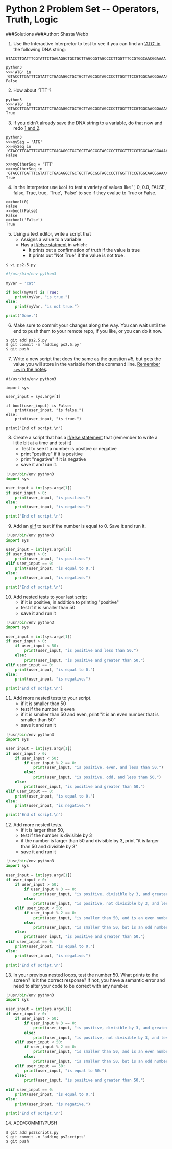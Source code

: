 
Python 2 Problem Set -- Operators, Truth, Logic
===================

###Solutions
###Author: Shasta Webb

1. Use the Interactive Interpretor to test to see if you can find an ['ATG' in](https://github.com/prog4biol/pfb2018#membership-operators) the following DNA string:

```
GTACCTTGATTTCGTATTCTGAGAGGCTGCTGCTTAGCGGTAGCCCCTTGGTTTCCGTGGCAACGGAAAA
```

```
python3
>>>'ATG' in 'GTACCTTGATTTCGTATTCTGAGAGGCTGCTGCTTAGCGGTAGCCCCTTGGTTTCCGTGGCAACGGAAAA'
False 
```

2. How about 'TTT'?

```
python3
>>>'ATG' in 'GTACCTTGATTTCGTATTCTGAGAGGCTGCTGCTTAGCGGTAGCCCCTTGGTTTCCGTGGCAACGGAAAA'
True
```

3. If you didn't already save the DNA string to a variable, do that now and redo [1 and 2](https://github.com/prog4biol/pfb2018#membership-operators).

```
python3
>>>mySeq = 'ATG'
>>>mySeq in 'GTACCTTGATTTCGTATTCTGAGAGGCTGCTGCTTAGCGGTAGCCCCTTGGTTTCCGTGGCAACGGAAAA'
False
```

```
>>>myOtherSeq = 'TTT'
>>>myOtherSeq in 'GTACCTTGATTTCGTATTCTGAGAGGCTGCTGCTTAGCGGTAGCCCCTTGGTTTCCGTGGCAACGGAAAA'
True
```
4. In the interpretor use `bool` to test a variety of values like '', 0, 0.0, FALSE, false, True, true, 'True', 'False' to see if they evalue to True or False.

```
>>>bool(0)
False
>>>bool(False)
False
>>>bool('False')
True
```

5. Using a text editor, write a script that 
    - Assigns a value to a variable
    - Has a [if/else statment](https://github.com/prog4biol/pfb2018#logic-control-statements) in which:
       - It prints out a confirmation of truth if the value is true
       - It prints out "Not True" if the value is not true. 

```
$ vi ps2.5.py
```

```python
#!/usr/bin/env python3

myVar = 'cat'

if bool(myVar) is True:
	print(myVar, "is true.")
else:
	print(myVar, "is not true.")

print("Done.")
```

6. Make sure to commit your changes along the way. You can wait until the end to push them to your remote repo, if you like, or you can do it now. 

```
$ git add ps2.5.py
$ git commit -m 'adding ps2.5.py'
$ git push
```

7. Write a new script that does the same as the question #5, but gets the value you will store in the variable from the command line. [Remember `sys` in the notes](pfb2018#command-line-parameters-a-special-built-in-list). 

```
#!/usr/bin/env python3

import sys

user_input = sys.argv[1]

if bool(user_input) is False:
	print(user_input, "is false.")
else:
	print(user_input, "is true.")

print("End of script.\n")
```

8. Create a script that has a [if/else statement](https://github.com/prog4biol/pfb2018#if-statement) that (remember to write a little bit at a time and test it)
    - Test to see if a number is positive or negative
    - print "positive" if it is positive
    - print "negative" if it is negative
    - save it and run it.

```python
!/usr/bin/env python3
import sys

user_input = int(sys.argv[1])
if user_input > 0:
	print(user_input, "is positive.")
else:
	print(user_input, "is negative.")

print("End of script.\n")
```

9. Add an [elif](https://github.com/prog4biol/pfb2018#ifelif) to test if the number is equal to 0. Save it and run it.

```python
!/usr/bin/env python3
import sys

user_input = int(sys.argv[1])
if user_input > 0:
	print(user_input, "is positive.")
elif user_input == 0:
	print(user_input, "is equal to 0.")
else:
	print(user_input, "is negative.")

print("End of script.\n")
```

10. Add nested tests to your last script
    - if it is positive, in addition to printing "positive"
    - test if it is smaller than 50
    - save it and run it    

```python
!/usr/bin/env python3
import sys

user_input = int(sys.argv[1])
if user_input > 0:
	if user_input < 50:
		print(user_input, "is positive and less than 50.")
	else:
		print(user_input, "is positive and greater than 50.")
elif user_input == 0:
	print(user_input, "is equal to 0.")
else:
	print(user_input, "is negative.")

print("End of script.\n")
```

11. Add more nested tests to your script.
    - if it is smaller than 50
    - test if the number is even
    - if it is smaller than 50 and even, print "it is an even number that is smaller than 50"
    - save it and run it

```python
!/usr/bin/env python3
import sys

user_input = int(sys.argv[1])
if user_input > 0:
	if user_input < 50:
		if user_input % 2 == 0:
			print(user_input, "is positive, even, and less than 50.")
		else:
			print(user_input, "is positive, odd, and less than 50.")
	else:
		print(user_input, "is positive and greater than 50.")
elif user_input == 0:
	print(user_input, "is equal to 0.")
else:
	print(user_input, "is negative.")

print("End of script.\n")
```

12. Add more nested tests.  
    -  if it is larger than 50,  
    -  test if the number is divisible by 3  
    -  if the number is larger than 50 and divisible by 3, print "it is larger than 50 and divisible by 3"  
    -  save it and run it

```python
!/usr/bin/env python3
import sys

user_input = int(sys.argv[1])
if user_input > 0:
	if user_input > 50:
		if user_input % 3 == 0:
			print(user_input, "is positive, divisible by 3, and greater than 50.")
		else:
			print(user_input, "is positive, not divisible by 3, and less than 50.")
	elif user_input < 50:
		if user_input % 2 == 0:
			print(user_input, "is smaller than 50, and is an even number.")
		else:
			print(user_input, "is smaller than 50, but is an odd number.")
	else:
		print(user_input, "is positive and greater than 50.")
elif user_input == 0:
	print(user_input, "is equal to 0.")
else:
	print(user_input, "is negative.")

print("End of script.\n")
```



13. In your previous nested loops, test the number 50. What prints to the screen? Is it the correct response? If not, you have a semantic error and need to alter your code to be correct with any number.

```python
!/usr/bin/env python3
import sys

user_input = int(sys.argv[1])
if user_input > 0:
	if user_input > 50:
		if user_input % 3 == 0:
			print(user_input, "is positive, divisible by 3, and greater than 50.")
		else:
			print(user_input, "is positive, not divisible by 3, and less than 50.")
	elif user_input < 50:
		if user_input % 2 == 0:
			print(user_input, "is smaller than 50, and is an even number.")
		else:
			print(user_input, "is smaller than 50, but is an odd number.")
	elif user_input == 50:
		print(user_input, "is equal to 50.")
	else:
		print(user_input, "is positive and greater than 50.")
        
elif user_input == 0:
	print(user_input, "is equal to 0.")
else:
	print(user_input, "is negative.")

print("End of script.\n")
```

14. ADD/COMMIT/PUSH


```
$ git add ps2scripts.py
$ git commit -m 'adding ps2scripts'
$ git push

```